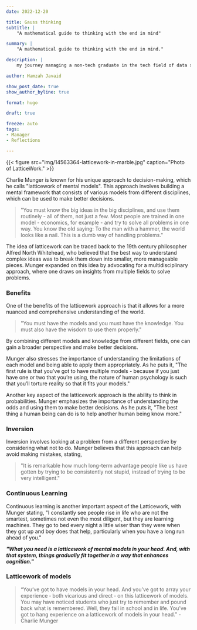 ```yaml
---
date: 2022-12-20

title: Gauss thinking
subtitle: |
    "A mathematical guide to thinking with the end in mind"

summary: |
    "A mathematical guide to thinking with the end in mind."

description: |
    my journey managing a non-tech graduate in the tech field of data science.

author: Hamzah Javaid

show_post_date: true
show_author_byline: true

format: hugo

draft: true

freeze: auto
tags:
- Manager
- Reflections

---
```


{{< figure src="img/14563364-latticework-in-marble.jpg" caption="Photo of LatticeWork." >}}

Charlie Munger is known for his unique approach to decision-making, which he calls "latticework of mental models". This approach involves building a mental framework that consists of various models from different disciplines, which can be used to make better decisions.

> "You must know the big ideas in the big disciplines, and use them routinely - all of them, not just a few. Most people are trained in one model - economics, for example - and try to solve all problems in one way. You know the old saying: To the man with a hammer, the world looks like a nail. This is a dumb way of handling problems."

The idea of latticework can be traced back to the 19th century philosopher Alfred North Whitehead, who believed that the best way to understand complex ideas was to break them down into smaller, more manageable pieces. Munger expanded on this idea by advocating for a multidisciplinary approach, where one draws on insights from multiple fields to solve problems.

### Benefits

One of the benefits of the latticework approach is that it allows for a more nuanced and comprehensive understanding of the world. 

> "You must have the models and you must have the knowledge. You must also have the wisdom to use them properly." 

By combining different models and knowledge from different fields, one can gain a broader perspective and make better decisions.

Munger also stresses the importance of understanding the limitations of each model and being able to apply them appropriately. As he puts it, "The first rule is that you’ve got to have multiple models - because if you just have one or two that you’re using, the nature of human psychology is such that you’ll torture reality so that it fits your models."

Another key aspect of the latticework approach is the ability to think in probabilities. Munger emphasizes the importance of understanding the odds and using them to make better decisions. As he puts it, "The best thing a human being can do is to help another human being know more."

### Inversion

Inversion involves looking at a problem from a different perspective by considering what not to do. Munger believes that this approach can help avoid making mistakes, stating, 

> "It is remarkable how much long-term advantage people like us have gotten by trying to be consistently not stupid, instead of trying to be very intelligent."

### Continuous Learning

Continuous learning is another important aspect of the Latticework, with Munger stating, "I constantly see people rise in life who are not the smartest, sometimes not even the most diligent, but they are learning machines. They go to bed every night a little wiser than they were when they got up and boy does that help, particularly when you have a long run ahead of you."

***"What you need is a latticework of mental models in your head. And, with that system, things gradually fit together in a way that enhances cognition."***

### Latticework of models

> “You’ve got to have models in your head. And you’ve got to array your experience ‑ both vicarious and direct ‑ on this latticework of models. You may have noticed students who just try to remember and pound back what is remembered. Well, they fail in school and in life. You’ve got to hang experience on a latticework of models in your head.” -Charlie Munger
